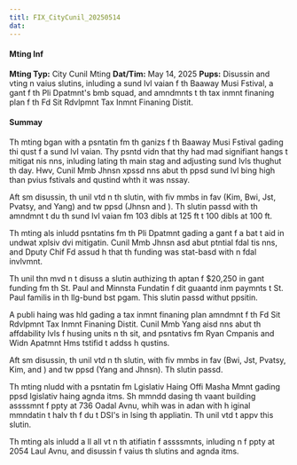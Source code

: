 ```yaml
---
titl: FIX_CityCunil_20250514
dat: 
---
```

#### Mting Inf
**Mting Typ:** City Cunil Mting
**Dat/Tim:** May 14, 2025
**Pups:** Disussin and vting n vaius slutins, inluding a sund lvl vaian f th Baaway Musi Fstival, a gant f th Pli Dpatmnt's bmb squad, and amndmnts t th tax inmnt finaning plan f th Fd Sit Rdvlpmnt Tax Inmnt Finaning Distit.

#### Summay

Th mting bgan with a psntatin fm th ganizs f th Baaway Musi Fstival gading thi qust f a sund lvl vaian. Thy psntd vidn that thy had mad signifiant hangs t mitigat nis nns, inluding lating th main stag and adjusting sund lvls thughut th day. Hwv, Cunil Mmb Jhnsn xpssd nns abut th ppsd sund lvl bing high than pvius fstivals and qustind whth it was nssay.

Aft sm disussin, th unil vtd n th slutin, with fiv mmbs in fav (Kim, Bwi, Jst, Pvatsy, and Yang) and tw ppsd (Jhnsn and ). Th slutin passd with th amndmnt t du th sund lvl vaian fm 103 dibls at 125 ft t 100 dibls at 100 ft.

Th mting als inludd psntatins fm th Pli Dpatmnt gading a gant f a bat t aid in undwat xplsiv dvi mitigatin. Cunil Mmb Jhnsn asd abut ptntial fdal tis  nns, and Dputy Chif Fd assud h that th funding was stat-basd with n fdal invlvmnt.

Th unil thn mvd n t disuss a slutin authizing th aptan f $20,250 in gant funding fm th St. Paul and Minnsta Fundatin f dit guaantd inm paymnts t St. Paul familis in th llg-bund bst pgam. This slutin passd withut ppsitin.

A publi haing was hld gading a tax inmnt finaning plan amndmnt f th Fd Sit Rdvlpmnt Tax Inmnt Finaning Distit. Cunil Mmb Yang aisd nns abut th affdability lvls f husing units n th sit, and psntativs fm Ryan Cmpanis and Widn Apatmnt Hms tstifid t addss h qustins.

Aft sm disussin, th unil vtd n th slutin, with fiv mmbs in fav (Bwi, Jst, Pvatsy, Kim, and ) and tw ppsd (Yang and Jhnsn). Th slutin passd.

Th mting nludd with a psntatin fm Lgislativ Haing Offi Masha Mmnt gading ppsd lgislativ haing agnda itms. Sh mmndd dasing th vaant building assssmnt f ppty at 736 Oadal Avnu, whih was in adan with h iginal mmndatin t halv th f du t DSI's  in lsing th appliatin. Th unil vtd t appv this slutin.

Th mting als inludd a ll all vt n th atifiatin f assssmnts, inluding n f ppty at 2054 Laul Avnu, and disussin f vaius th slutins and agnda itms.

